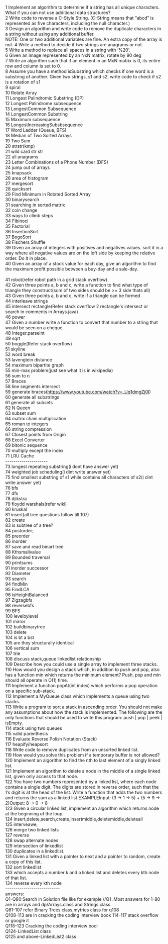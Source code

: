 1 Implement an algorithm to determine if a string has all unique characters. What if you can not use additional data structures?<br/>
2 Write code to reverse a C-Style String. (C-String means that “abcd” is represented as five characters, including the null character.)<br/>
3 Design an algorithm and write code to remove the duplicate characters in a string without using any additional buffer.<br/> NOTE: One or two additional variables are fine. An extra copy of the array is not.
4 Write a method to decide if two strings are anagrams or not.<br/>
5 Write a method to replace all spaces in a string with ‘%20’.<br/>
6 Given an image represented by an NxN matrix, rotate by 90 deg<br/>
7 Write an algorithm such that if an element in an MxN matrix is 0, its entire row and column is set to 0.<br/>
8 Assume you have a method isSubstring which checks if one word is a substring of another. Given two strings, s1 and s2,      write code to check if s2 is a rotation of s1<br/>
9  spiral<br/>
10 Rotate Array<br/>
11 Longest Palindromic Substring (DP)<br/>
12 Longest Palindrome subsequence<br/>
13 LongestCommon Subsequence<br/>
14 LongestCommon Substring<br/>
15 Maximum subsequence<br/>
16 LongestIncreasingSubsbsequence<br/>
17 Word Ladder (Queue, BFS)<br/>
18 Median of Two Sorted Arrays<br/>
19 Two Sum<br/>
20 strstr(kmp)<br/>
21 wild card str str<br/>
22 all anagrams<br/>
23 Letter Combinations of a Phone Number (DFS)<br/>
24 jump out of arrays<br/>
25 knapsack<br/>
26 area of histogram<br/>
27 mergesort<br/>
28 quicksort<br/>
29 Find Minimum in Rotated Sorted Array<br/>
30 binarysearch<br/>
31 searching in sorted matrix<br/>
32 coin change<br/>
33 ways to climb steps<br/>
34 Fibinoci<br/>
35 Factorial<br/>
36 InsertionSort<br/>
37 BogoSort<br/>
38 Fischers Shuffle<br/>
39 Given an array of integers with positives and negatives values. sort it in a way where all negative values are on the left side by keeping the relative order. Do it in place.<br/>
40 Given an array of a stock value for each day, give an algorithm to find the maximum profit possible between a buy-day and a sale-day.<br/>  
41 robot(refer robot path in a grid stack overflow)<br/>
42 Given three points a, b and c, write a function to find what type of triangle they construct(sum of two sides should be >= 3 side thats all)<br/>
43 Given three points a, b and c, write if a triangle can be formed<br/>
44 interleave strings<br/>
45 intersect rectangle(Refer stack overflow 2 rectangle's intersect or search in comments in Arrays.java)<br/>
46 power<br/>
47 Given a number write a function to convert that number to a string that would be seen on a cheque.<br/>
48 Integer.parseint<br/>
49 sqrt<br/>
50 boggle(Refer stack overflow)<br/>
51 skyline<br/>
52 word break<br/>
53 lavengtein distance<br/>
54 maximum bipartite graph<br/>
55 min-max problem(just see what it is in wikipedia)<br/>
56 sum to n<br/>
57 Braces<br/>
58 line segments intersect<br/>
59 generate braces(https://www.youtube.com/watch?v=_Uq1dmgZj0I)<br/>
60 generate all substrings<br/>
61 generate all subsets<br/>
62 N Queen<br/>
63 subset sum<br/>
64 matrix chain multiplication<br/>
65 roman to integers<br/>
66 string compression<br/>
67 Closest points from Origin<br/>
68 Excel Converter<br/>
69 bitonic sequence<br/>
70 multiply except the index<br/>
71 LRU Cache<br/>
---------------------<br/>
73 longest repeating substring(i dont have answer yet)<br/>
74 weighted job scheduling(i dint write answer yet)<br/>
75 find smallest substring of s1 while contains all characters of s2(i dint write answer yet)<br/>
76 bfs<br/>
77 dfs<br/>
78 djikstra<br/>
79 floydd warshals(refer wiki)<br/>
80 kruskal<br/>
81 insert(all tree questions follow till 107)<br/>
82 create<br/>
83 is subtree of a tree?<br/>
84 postorder;<br/>
85 preorder<br/>
86 inorder<br/>
87 save and read binart tree<br/>
88 Kthsmallvalue<br/>
89 Bounded traversal<br/>
90 printsums<br/>
91 inorder successor<br/>
92 Diameter<br/>
93 search<br/>
94 findMin<br/>
95 FindLCA<br/>
96 isHeightBalanced<br/>
97 Zigzagbfs<br/>
98 reversebfs<br/>
99 BFS<br/>
100 levelbylevel<br/>
101 mirror<br/>
102 buildbinarytree<br/>
103 delete<br/>
104 is bt a bst<br/>
105 are they structurally identical<br/>
106 vertical sum<br/>
107 trie<br/>
108 discuss stack,queue linkedlist relationship<br/>
109 Describe how you could use a single array to implement three stacks.<br/>
110 How would you design a stack which, in addition to push and pop, also has a function min which returns the minimum element? Push, pop and min should all operate in O(1) time.<br/>
111 Implement a function popAt(int index) which performs a pop operation on a specific sub-stack.<br/>
112 Implement a MyQueue class which implements a queue using two stacks.<br/>
113 Write a program to sort a stack in ascending order. You should not make any assumptions about how the stack is implemented. The following are the only functions that should be used to write this program: push | pop | peek | isEmpty.<br/>
114 stack using two queues<br/>
115 valid parenthesis<br/>
116 Evaluate Reverse Polish Notation (Stack)<br/>
117 heapify/heapsort<br/>
118 Write code to remove duplicates from an unsorted linked list.<br/>
119 How would you solve this problem if a temporary buffer is not allowed?<br/>
120 Implement an algorithm to find the nth to last element of a singly linked list.<br/>
121 Implement an algorithm to delete a node in the middle of a single linked list, given only access to that node.<br/>
122 You have two numbers represented by a linked list, where each node contains a single digit. The digits are stored in reverse order, such that the 1’s digit is at the head of the list. Write a function that adds the two numbers and returns the sum as a linked list.EXAMPLEInput: (3 -> 1 -> 5) + (5 -> 9 -> 2)Output: 8 -> 0 -> 8<br/>
123 Given a circular linked list, implement an algorithm which returns node at the beginning of the loop.<br/>
124 insert,delete,search,create,insertmiddle,deletemiddle,deleteall<br/>
125 interveawe,<br/>
126 merge two linked lists<br/>
127 reverse <br/>
128 swap alternate nodes<br/>
129 intersection of linkedlist<br/>
130 duplicates in a linkedlist.<br/>
131 Given a linked list with a pointer to next and a pointer to random, create a copy of this list.<br/>
132 sort linkedlist<br/>
133 which accepts a number k and a linked list and deletes every kth node of that list. <br/>
134 reverse every kth node<br/>
---------------------------<br/>
answers:<br/>
Q1-Q80:Search in Solution file like for example //Q1 .Most answers for 1-80 are in arrays and dp/Arrays.class and Strings.class<br/>
Q81-107 refer Binary Trees class,mytries class for q108<br/>
Q108-113 are in cracking the coding interview book 114-117 stack overflow or google it<br/>
Q118-123 Cracking the coding interview bool<br/>
Q124-LinkedList class<br/>
Q125 and above-LinkedList2 class
